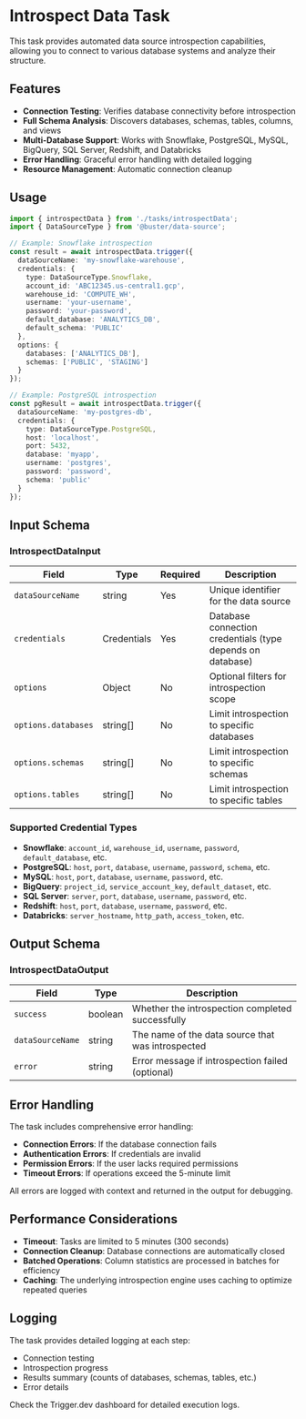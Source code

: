 # Introspect Data Task

This task provides automated data source introspection capabilities, allowing you to connect to various database systems and analyze their structure.

## Features

- **Connection Testing**: Verifies database connectivity before introspection
- **Full Schema Analysis**: Discovers databases, schemas, tables, columns, and views
- **Multi-Database Support**: Works with Snowflake, PostgreSQL, MySQL, BigQuery, SQL Server, Redshift, and Databricks
- **Error Handling**: Graceful error handling with detailed logging
- **Resource Management**: Automatic connection cleanup

## Usage

```typescript
import { introspectData } from './tasks/introspectData';
import { DataSourceType } from '@buster/data-source';

// Example: Snowflake introspection
const result = await introspectData.trigger({
  dataSourceName: 'my-snowflake-warehouse',
  credentials: {
    type: DataSourceType.Snowflake,
    account_id: 'ABC12345.us-central1.gcp',
    warehouse_id: 'COMPUTE_WH',
    username: 'your-username',
    password: 'your-password',
    default_database: 'ANALYTICS_DB',
    default_schema: 'PUBLIC'
  },
  options: {
    databases: ['ANALYTICS_DB'],
    schemas: ['PUBLIC', 'STAGING']
  }
});

// Example: PostgreSQL introspection
const pgResult = await introspectData.trigger({
  dataSourceName: 'my-postgres-db',
  credentials: {
    type: DataSourceType.PostgreSQL,
    host: 'localhost',
    port: 5432,
    database: 'myapp',
    username: 'postgres',
    password: 'password',
    schema: 'public'
  }
});
```

## Input Schema

### IntrospectDataInput

| Field               | Type        | Required | Description                                                |
| ------------------- | ----------- | -------- | ---------------------------------------------------------- |
| `dataSourceName`    | string      | Yes      | Unique identifier for the data source                      |
| `credentials`       | Credentials | Yes      | Database connection credentials (type depends on database) |
| `options`           | Object      | No       | Optional filters for introspection scope                   |
| `options.databases` | string[]    | No       | Limit introspection to specific databases                  |
| `options.schemas`   | string[]    | No       | Limit introspection to specific schemas                    |
| `options.tables`    | string[]    | No       | Limit introspection to specific tables                     |

### Supported Credential Types

- **Snowflake**: `account_id`, `warehouse_id`, `username`, `password`, `default_database`, etc.
- **PostgreSQL**: `host`, `port`, `database`, `username`, `password`, `schema`, etc.
- **MySQL**: `host`, `port`, `database`, `username`, `password`, etc.
- **BigQuery**: `project_id`, `service_account_key`, `default_dataset`, etc.
- **SQL Server**: `server`, `port`, `database`, `username`, `password`, etc.
- **Redshift**: `host`, `port`, `database`, `username`, `password`, etc.
- **Databricks**: `server_hostname`, `http_path`, `access_token`, etc.

## Output Schema

### IntrospectDataOutput

| Field            | Type    | Description                                       |
| ---------------- | ------- | ------------------------------------------------- |
| `success`        | boolean | Whether the introspection completed successfully  |
| `dataSourceName` | string  | The name of the data source that was introspected |
| `error`          | string  | Error message if introspection failed (optional)  |

## Error Handling

The task includes comprehensive error handling:

- **Connection Errors**: If the database connection fails
- **Authentication Errors**: If credentials are invalid
- **Permission Errors**: If the user lacks required permissions
- **Timeout Errors**: If operations exceed the 5-minute limit

All errors are logged with context and returned in the output for debugging.

## Performance Considerations

- **Timeout**: Tasks are limited to 5 minutes (300 seconds)
- **Connection Cleanup**: Database connections are automatically closed
- **Batched Operations**: Column statistics are processed in batches for efficiency
- **Caching**: The underlying introspection engine uses caching to optimize repeated queries

## Logging

The task provides detailed logging at each step:

- Connection testing
- Introspection progress
- Results summary (counts of databases, schemas, tables, etc.)
- Error details

Check the Trigger.dev dashboard for detailed execution logs. 